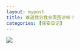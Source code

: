 ```yaml
---
layout: mypost
title: 难道我穷我会周围讲咩？
categories: [保安日记]
---
```


<img class="aligncenter" src="https://i.loli.net/2020/11/20/UyCYQn3S1WiFmrT.png" />
